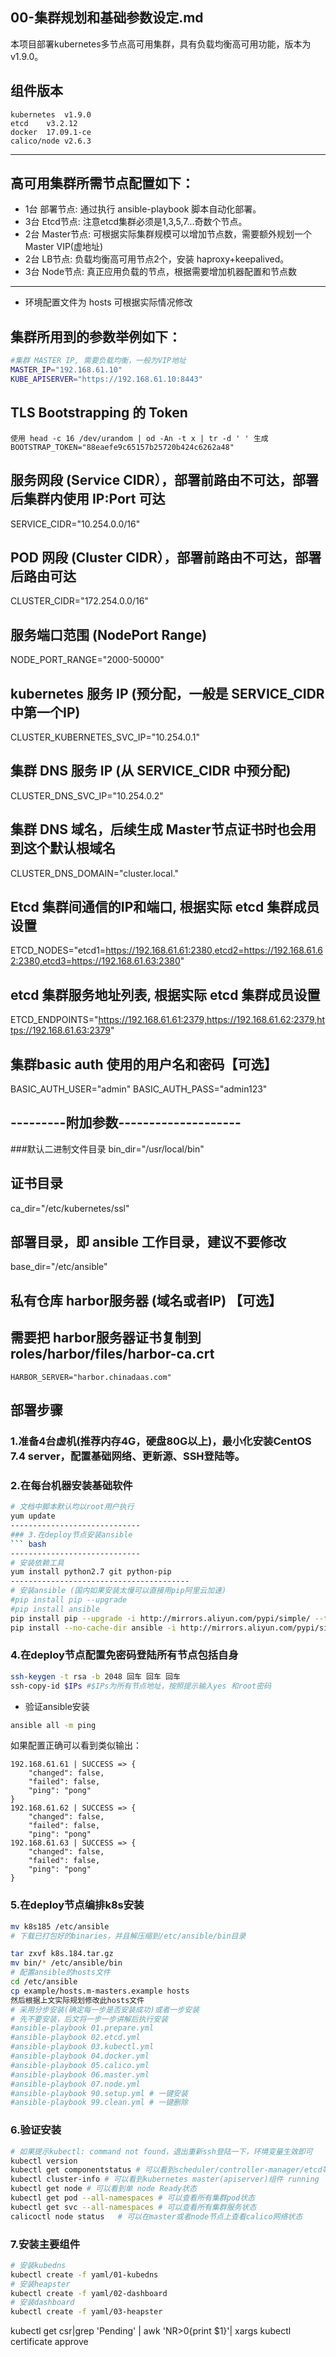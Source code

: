 ## 00-集群规划和基础参数设定.md

本项目部署kubernetes多节点高可用集群，具有负载均衡高可用功能，版本为v1.9.0。

## 组件版本
    kubernetes	v1.9.0
    etcd	v3.2.12
    docker	17.09.1-ce
    calico/node	v2.6.3
---

## 高可用集群所需节点配置如下：
+ 1台 部署节点: 通过执行 ansible-playbook 脚本自动化部署。
+ 3台 Etcd节点: 注意etcd集群必须是1,3,5,7...奇数个节点。
+ 2台 Master节点: 可根据实际集群规模可以增加节点数，需要额外规划一个Master VIP(虚地址)
+ 2台 LB节点: 负载均衡高可用节点2个，安装 haproxy+keepalived。
+ 3台 Node节点: 真正应用负载的节点，根据需要增加机器配置和节点数
---

+ 环境配置文件为 hosts 可根据实际情况修改

## 集群所用到的参数举例如下：
``` bash
#集群 MASTER IP, 需要负载均衡，一般为VIP地址
MASTER_IP="192.168.61.10"
KUBE_APISERVER="https://192.168.61.10:8443"
````
## TLS Bootstrapping 的 Token
    使用 head -c 16 /dev/urandom | od -An -t x | tr -d ' ' 生成
    BOOTSTRAP_TOKEN="88eaefe9c65157b25720b424c6262a48"

## 服务网段 (Service CIDR），部署前路由不可达，部署后集群内使用 IP:Port 可达
SERVICE_CIDR="10.254.0.0/16"

## POD 网段 (Cluster CIDR），部署前路由不可达，**部署后**路由可达
CLUSTER_CIDR="172.254.0.0/16"

## 服务端口范围 (NodePort Range)
NODE_PORT_RANGE="2000-50000"

## kubernetes 服务 IP (预分配，一般是 SERVICE_CIDR 中第一个IP)
CLUSTER_KUBERNETES_SVC_IP="10.254.0.1"

## 集群 DNS 服务 IP (从 SERVICE_CIDR 中预分配)
CLUSTER_DNS_SVC_IP="10.254.0.2"

## 集群 DNS 域名，后续生成 Master节点证书时也会用到这个默认根域名
CLUSTER_DNS_DOMAIN="cluster.local."

## Etcd 集群间通信的IP和端口, **根据实际 etcd 集群成员设置**
ETCD_NODES="etcd1=https://192.168.61.61:2380,etcd2=https://192.168.61.62:2380,etcd3=https://192.168.61.63:2380"

## etcd 集群服务地址列表, **根据实际 etcd 集群成员设置**
ETCD_ENDPOINTS="https://192.168.61.61:2379,https://192.168.61.62:2379,https://192.168.61.63:2379"

## 集群basic auth 使用的用户名和密码【可选】
BASIC_AUTH_USER="admin"
BASIC_AUTH_PASS="admin123"

## ---------附加参数--------------------
###默认二进制文件目录
bin_dir="/usr/local/bin"

## 证书目录
ca_dir="/etc/kubernetes/ssl"

## 部署目录，即 ansible 工作目录，建议不要修改
base_dir="/etc/ansible"

## 私有仓库 harbor服务器 (域名或者IP) 【可选】
## 需要把 harbor服务器证书复制到roles/harbor/files/harbor-ca.crt
    HARBOR_SERVER="harbor.chinadaas.com"


## 部署步骤

### 1.准备4台虚机(推荐内存4G，硬盘80G以上)，最小化安装CentOS 7.4 server，配置基础网络、更新源、SSH登陆等。
### 2.在每台机器安装基础软件 
``` bash
# 文档中脚本默认均以root用户执行
yum update
-----------------------------
### 3.在deploy节点安装ansible
``` bash
-----------------------------
# 安装依赖工具
yum install python2.7 git python-pip
----------------------------------------
# 安装ansible (国内如果安装太慢可以直接用pip阿里云加速)
#pip install pip --upgrade
#pip install ansible
pip install pip --upgrade -i http://mirrors.aliyun.com/pypi/simple/ --trusted-host mirrors.aliyun.com
pip install --no-cache-dir ansible -i http://mirrors.aliyun.com/pypi/simple/ --trusted-host mirrors.aliyun.com
```
### 4.在deploy节点配置免密码登陆所有节点包括自身
``` bash
ssh-keygen -t rsa -b 2048 回车 回车 回车
ssh-copy-id $IPs #$IPs为所有节点地址，按照提示输入yes 和root密码
```
+ 验证ansible安装

``` bash
ansible all -m ping
```
如果配置正确可以看到类似输出：

``` text
192.168.61.61 | SUCCESS => {
    "changed": false,
    "failed": false,
    "ping": "pong"
}
192.168.61.62 | SUCCESS => {
    "changed": false,
    "failed": false,
    "ping": "pong"
192.168.61.63 | SUCCESS => {
    "changed": false,
    "failed": false,
    "ping": "pong"
}
```
### 5.在deploy节点编排k8s安装
``` bash
mv k8s185 /etc/ansible
# 下载已打包好的binaries，并且解压缩到/etc/ansible/bin目录

tar zxvf k8s.184.tar.gz
mv bin/* /etc/ansible/bin
# 配置ansible的hosts文件
cd /etc/ansible
cp example/hosts.m-masters.example hosts
然后根据上文实际规划修改此hosts文件
# 采用分步安装(确定每一步是否安装成功)或者一步安装
# 先不要安装，后文将一步一步讲解后执行安装
#ansible-playbook 01.prepare.yml
#ansible-playbook 02.etcd.yml
#ansible-playbook 03.kubectl.yml
#ansible-playbook 04.docker.yml
#ansible-playbook 05.calico.yml
#ansible-playbook 06.master.yml
#ansible-playbook 07.node.yml
#ansible-playbook 90.setup.yml # 一键安装
#ansible-playbook 99.clean.yml # 一键删除
```

### 6.验证安装
``` bash
# 如果提示kubectl: command not found，退出重新ssh登陆一下，环境变量生效即可
kubectl version
kubectl get componentstatus # 可以看到scheduler/controller-manager/etcd等组件 Healthy
kubectl cluster-info # 可以看到kubernetes master(apiserver)组件 running
kubectl get node # 可以看到单 node Ready状态
kubectl get pod --all-namespaces # 可以查看所有集群pod状态
kubectl get svc --all-namespaces # 可以查看所有集群服务状态
calicoctl node status	# 可以在master或者node节点上查看calico网络状态 
```
### 7.安装主要组件
``` bash
# 安装kubedns
kubectl create -f yaml/01-kubedns
# 安装heapster
kubectl create -f yaml/02-dashboard
# 安装dashboard
kubectl create -f yaml/03-heapster
```
kubectl get csr|grep 'Pending' | awk 'NR>0{print $1}'| xargs kubectl certificate approve
